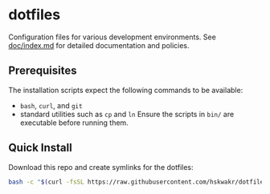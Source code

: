 # dotfiles

Configuration files for various development environments.
See [doc/index.md](doc/index.md) for detailed documentation and policies.

## Prerequisites
The installation scripts expect the following commands to be available:

- `bash`, `curl`, and `git`
- standard utilities such as `cp` and `ln`
Ensure the scripts in `bin/` are executable before running them.

## Quick Install
Download this repo and create symlinks for the dotfiles:
```sh
bash -c "$(curl -fsSL https://raw.githubusercontent.com/hskwakr/dotfiles/main/bin/install.sh)"
```
